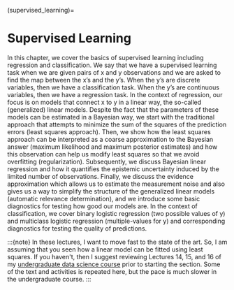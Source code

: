 (supervised_learning)=
# Supervised Learning

In this chapter, we cover the basics of supervised learning including regression and classification. We say that we have a supervised learning task when we are given pairs of x and y observations and we are asked to find the map between the x’s and the y’s. When the y’s are discrete variables, then we have a classification task. When the y’s are continuous variables, then we have a regression task. In the context of regression, our focus is on models that connect x to y in a linear way, the so-called (generalized) linear models. Despite the fact that the parameters of these models can be estimated in a Bayesian way, we start with the traditional approach that attempts to minimize the sum of the squares of the prediction errors (least squares approach). Then, we show how the least squares approach can be interpreted as a coarse approximation to the Bayesian answer (maximum likelihood and maximum posterior estimates) and how this observation can help us modify least squares so that we avoid overfitting (regularization). Subsequently, we discuss Bayesian linear regression and how it quantifies the epistemic uncertainty induced by the limited number of observations. Finally, we discuss the evidence approximation which allows us to estimate the measurement noise and also gives us a way to simplify the structure of the generalized linear models (automatic relevance determination), and we introduce some basic diagnostics for testing how good our models are. In the context of classification, we cover binary logistic regression (two possible values of y) and multiclass logistic regression (multiple-values for y) and corresponding diagnostics for testing the quality of predictions.

:::{note}
In these lectures, I want to move fast to the state of the art.
So, I am assuming that you seen how a linear model can be fitted using least squares.
If you haven't, then I suggest reviewing Lectures 14, 15, and 16 of my [undergraduate data science course](https://purduemechanicalengineering.github.io/me-297-intro-to-data-science/index.html) prior to starting the section.
Some of the text and activities is repeated here, but the pace is much slower in the undergraduate course.
:::